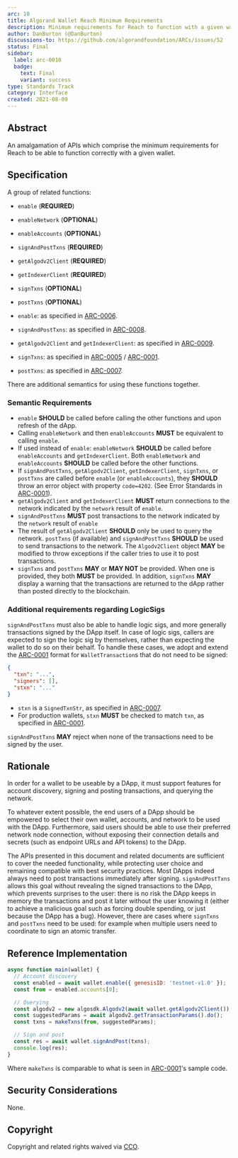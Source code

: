 ```yaml
---
arc: 10
title: Algorand Wallet Reach Minimum Requirements
description: Minimum requirements for Reach to function with a given wallet.
author: DanBurton (@DanBurton)
discussions-to: https://github.com/algorandfoundation/ARCs/issues/52
status: Final
sidebar:
  label: arc-0010
  badge:
    text: Final
    variant: success
type: Standards Track
category: Interface
created: 2021-08-09
---
```


## Abstract

An amalgamation of APIs which comprise the minimum requirements for Reach to be able to function correctly with a given wallet.

## Specification

A group of related functions:

- `enable` (**REQUIRED**)
- `enableNetwork` (**OPTIONAL**)
- `enableAccounts` (**OPTIONAL**)
- `signAndPostTxns` (**REQUIRED**)
- `getAlgodv2Client` (**REQUIRED**)
- `getIndexerClient` (**REQUIRED**)
- `signTxns` (**OPTIONAL**)
- `postTxns` (**OPTIONAL**)

- `enable`: as specified in [ARC-0006](/standards/arcs/arc-0006#interface-enablefunction).
- `signAndPostTxns`: as specified in [ARC-0008](/standards/arcs/arc-0008#interface-signandposttxnsfunction).
- `getAlgodv2Client` and `getIndexerClient`: as specified in [ARC-0009](/standards/arcs/arc-0009#specification).
- `signTxns`: as specified in [ARC-0005](/standards/arcs/arc-0005#interface-signtxnsfunction) / [ARC-0001](/standards/arcs/arc-0001#interface-signtxnsfunction).
- `postTxns`: as specified in [ARC-0007](/standards/arcs/arc-0007#interface-posttxnsfunction).

There are additional semantics for using these functions together.

### Semantic Requirements

- `enable` **SHOULD** be called before calling the other functions and upon refresh of the dApp.
- Calling `enableNetwork` and then `enableAccounts` **MUST** be equivalent to calling `enable`.
- If used instead of `enable`: `enableNetwork` **SHOULD** be called before `enableAccounts` and `getIndexerClient`. Both `enableNetwork` and `enableAccounts` **SHOULD** be called before the other functions.
- If `signAndPostTxns`, `getAlgodv2Client`, `getIndexerClient`, `signTxns`, or `postTxns` are called before `enable` (or `enableAccounts`), they **SHOULD** throw an error object with property `code=4202`. (See Error Standards in [ARC-0001](arc-0001.md#error-standards)).
- `getAlgodv2Client` and `getIndexerClient` **MUST** return connections to the network indicated by the `network` result of `enable`.
- `signAndPostTxns` **MUST** post transactions to the network indicated by the `network` result of `enable`
- The result of `getAlgodv2Client` **SHOULD** only be used to query the network. `postTxns` (if available) and `signAndPostTxns` **SHOULD** be used to send transactions to the network. The `Algodv2Client` object **MAY** be modified to throw exceptions if the caller tries to use it to post transactions.
- `signTxns` and `postTxns` **MAY** or **MAY NOT** be provided. When one is provided, they both **MUST** be provided. In addition, `signTxns` **MAY** display a warning that the transactions are returned to the dApp rather than posted directly to the blockchain.

### Additional requirements regarding LogicSigs

`signAndPostTxns` must also be able to handle logic sigs, and more generally transactions signed by the DApp itself.
In case of logic sigs, callers are expected to sign the logic sig by themselves, rather than expecting the wallet to do so on their behalf.
To handle these cases, we adopt and extend the [ARC-0001](/standards/arcs/arc-0001#interface-wallettransaction) format for `WalletTransaction`s that do not need to be signed:

```json
{
  "txn": "...",
  "signers": [],
  "stxn": "..."
}
```

- `stxn` is a `SignedTxnStr`, as specified in [ARC-0007](/standards/arcs/arc-0007#string-specification-signedtxnstr).
- For production wallets, `stxn` **MUST** be checked to match `txn`, as specified in [ARC-0001](/standards/arcs/arc-0001#semantic-and-security-requirements).

`signAndPostTxns` **MAY** reject when none of the transactions need to be signed by the user.

## Rationale

In order for a wallet to be useable by a DApp, it must support features for account discovery, signing and posting transactions, and querying the network.

To whatever extent possible, the end users of a DApp should be empowered to select their own wallet, accounts, and network to be used with the DApp.
Furthermore, said users should be able to use their preferred network node connection, without exposing their connection details and secrets (such as endpoint URLs and API tokens) to the DApp.

The APIs presented in this document and related documents are sufficient to cover the needed functionality, while protecting user choice and remaining compatible with best security practices.
Most DApps indeed always need to post transactions immediately after signing.
`signAndPostTxns` allows this goal without revealing the signed transactions to the DApp, which prevents surprises to the user: there is no risk the DApp keeps in memory the transactions and post it later without the user knowing it (either to achieve a malicious goal such as forcing double spending, or just because the DApp has a bug).
However, there are cases where `signTxns` and `postTxns` need to be used: for example when multiple users need to coordinate to sign an atomic transfer.

## Reference Implementation

```js
async function main(wallet) {
  // Account discovery
  const enabled = await wallet.enable({ genesisID: 'testnet-v1.0' });
  const from = enabled.accounts[0];

  // Querying
  const algodv2 = new algosdk.Algodv2(await wallet.getAlgodv2Client());
  const suggestedParams = await algodv2.getTransactionParams().do();
  const txns = makeTxns(from, suggestedParams);

  // Sign and post
  const res = await wallet.signAndPost(txns);
  console.log(res);
}
```

Where `makeTxns` is comparable to what is seen in [ARC-0001](/standards/arcs/arc-0001#reference-implementation)'s sample code.

## Security Considerations

None.

## Copyright

Copyright and related rights waived via <a href="https://creativecommons.org/publicdomain/zero/1.0/">CCO</a>.
